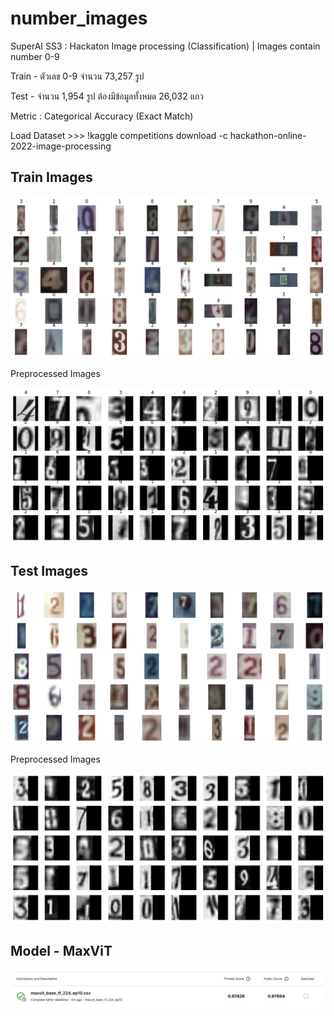 # number_images
SuperAI SS3 : Hackaton Image processing (Classification) |  Images contain number 0-9

Train - ตัวเลข 0-9 จำนวน 73,257 รูป

Test - จำนวน 1,954 รูป ต้องมีข้อมูลทั้งหมด 26,032 แถว

Metric : Categorical Accuracy (Exact Match)

Load Dataset >>> !kaggle competitions download -c hackathon-online-2022-image-processing

## Train Images
<img src="./pic/raw_train.png">

Preprocessed Images

<img src="./pic/preprocessed_train.png">

## Test Images
<img src="./pic/raw_test.png">

Preprocessed Images

<img src="./pic/preprocessed_test.png">

## Model - MaxViT
<img src="./pic/maxvit.png">
